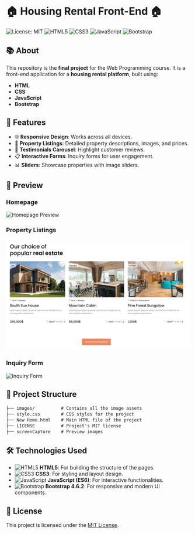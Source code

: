 # 🏠 Housing Rental Front-End 🏠

![License: MIT](https://img.shields.io/badge/License-MIT-green) ![HTML5](https://img.shields.io/badge/HTML5-orange?logo=html5&logoColor=white) ![CSS3](https://img.shields.io/badge/CSS3-blue?logo=css3&logoColor=white) ![JavaScript](https://img.shields.io/badge/JavaScript-yellow?logo=javascript&logoColor=white) ![Bootstrap](https://img.shields.io/badge/Bootstrap-purple?logo=bootstrap&logoColor=white)

## 📚 About

This repository is the **final project** for the Web Programming course. It is a front-end application for a **housing rental platform**, built using:

- **HTML**
- **CSS**
- **JavaScript**
- **Bootstrap**

## 🎯 Features

- 🌐 **Responsive Design**: Works across all devices.
- 🏨 **Property Listings**: Detailed property descriptions, images, and prices.
- 🎡 **Testimonials Carousel**: Highlight customer reviews.
- 📋 **Interactive Forms**: Inquiry forms for user engagement.
- 📊 **Sliders**: Showcase properties with image sliders.

## 🌟 Preview

### Homepage
![Homepage Preview]()

### Property Listings
![Property Listings](screenCapture/property.png)

### Inquiry Form
![Inquiry Form](screenCapture/enquiry.png)

## 📂 Project Structure

```
├── images/          # Contains all the image assets
├── style.css        # CSS styles for the project
├── New Home.html    # Main HTML file of the project
├── LICENSE          # Project's MIT license
├── screenCapture    # Preview images
```

## 🛠️ Technologies Used

- ![HTML5](https://img.shields.io/badge/-HTML5-orange?logo=html5&logoColor=white) **HTML5**: For building the structure of the pages.
- ![CSS3](https://img.shields.io/badge/-CSS3-blue?logo=css3&logoColor=white) **CSS3**: For styling and layout design.
- ![JavaScript](https://img.shields.io/badge/-JavaScript-yellow?logo=javascript&logoColor=white) **JavaScript (ES6)**: For interactive functionalities.
- ![Bootstrap](https://img.shields.io/badge/-Bootstrap-purple?logo=bootstrap&logoColor=white) **Bootstrap 4.6.2**: For responsive and modern UI components.

## 📜 License

This project is licensed under the [MIT License](LICENSE).
